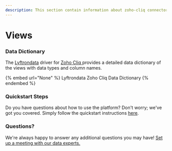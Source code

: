 ```yaml
---
description: This section contain information about zoho-cliq connector views information
---
```


# Views

### Data Dictionary

The [Lyftrondata](https://www.lyftrondata.com/) driver for [Zoho Cliq](https://www.lyftrondata.com/integration/business-analytics/zoho-cliq//)[ ](https://www.lyftrondata.com/integration/zoho-cliq/)provides a detailed data dictionary of the views with data types and column names.

{% embed url="None" %}
Lyftrondata Zoho Cliq Data Dictionary
{% endembed %}

### Quickstart Steps

Do you have questions about how to use the platform? Don't worry; we've got you covered. Simply follow the quickstart instructions [here](../README.md).

### Questions? <a href="#questions" id="questions"></a>

We're always happy to answer any additional questions you may have! [Set up a meeting with our data experts.](https://www.lyftrondata.com/book-a-meeting/)


